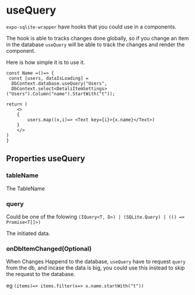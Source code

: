 # useQuery

`expo-sqlite-wrapper` have hooks that you could use in a components.

The hook is able to tracks changes done globally, so if you change an item in the database `useQuery` will be able to track the changes and render the component.

Here is how simple it is to use it.

```tsx
const Name =()=> {
 const [users, dataIsLoading] = 
  DbContext.database.useQuery("Users",
  DbContext.select<DetaliItemSettings>("Users").Column("name").StartWith("t"));

return (
    <>
    {
        users.map((x,i)=> <Text key={i}>{x.name}</Text>)
    }
    </>
)
}

```

## Properties useQuery

### tableName
The TableName

### query
Could be one of the folowing `(IQuery<T, D>) | (SQLite.Query) | (() => Promise<T[]>)`

The initiated data.

### onDbItemChanged(Optional)

When Changes Happend to the database, `useQuery` have to request `query` from the db, and incase the data is big, you could use this instead to skip the request to the database.

eg `(items)=> items.filter(x=> x.name.startWith("t"))`

